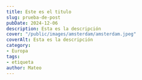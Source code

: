 ```yaml
---
title: Este es el titulo
slug: prueba-de-post
pubDate: 2024-12-06
description: Esta es la descripción
cover: "/public/images/amsterdam/amsterdam.jpeg"
coverAlt: Esta es la descripción
category: 
- Europa
tags: 
- etiqueta
author: Mateo
---
```

